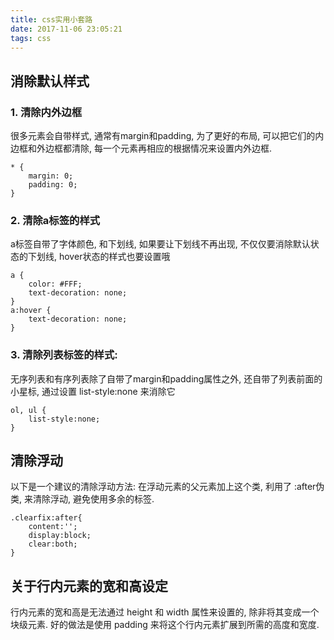 ```yaml
---
title: css实用小套路
date: 2017-11-06 23:05:21
tags: css
---
```

## 消除默认样式
### 1. 清除内外边框
很多元素会自带样式, 通常有margin和padding, 为了更好的布局, 可以把它们的内边框和外边框都清除, 每一个元素再相应的根据情况来设置内外边框.

    * {
        margin: 0;
        padding: 0;
    }
### 2. 清除a标签的样式
a标签自带了字体颜色, 和下划线, 如果要让下划线不再出现, 不仅仅要消除默认状态的下划线, hover状态的样式也要设置哦

    a {
        color: #FFF;
        text-decoration: none;
    }
    a:hover {
        text-decoration: none;
    }
### 3. 清除列表标签的样式:
无序列表和有序列表除了自带了margin和padding属性之外, 还自带了列表前面的小星标, 通过设置 list-style:none 来消除它

    ol, ul {
        list-style:none;
    }
## 清除浮动
以下是一个建议的清除浮动方法: 在浮动元素的父元素加上这个类, 利用了 :after伪类, 来清除浮动, 避免使用多余的标签.

    .clearfix:after{
        content:'';
        display:block;
        clear:both;
    }
## 关于行内元素的宽和高设定
行内元素的宽和高是无法通过 height 和 width 属性来设置的, 除非将其变成一个块级元素.
好的做法是使用 padding 来将这个行内元素扩展到所需的高度和宽度.
